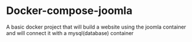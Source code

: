 # Docker-compose-joomla
A basic docker project that will build a website using the joomla container and will connect it with a mysql(database) container
